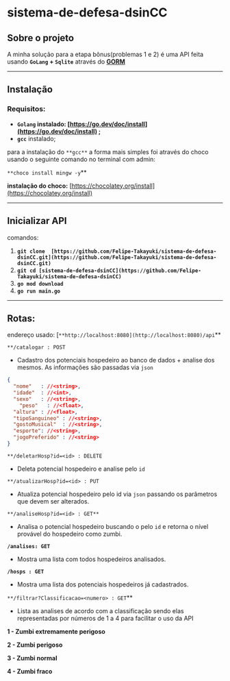 # sistema-de-defesa-dsinCC

## **Sobre o projeto**

A minha solução para a etapa bônus(problemas 1 e 2) é uma API feita usando **`GoLang` + `Sqlite`** através do **[GORM](https://gorm.io/index.html)** 

---

## **Instalação**

### Requisitos:

- **`Golang` [](https://go.dev/doc/install)instalado: [https://go.dev/doc/install](https://go.dev/doc/install) ;**
- **`gcc`** instalado;

 para a instalação do `**gcc**` a forma mais simples foi através do choco usando o seguinte comando no terminal com admin:

`**choco install mingw -y`** 

**instalação do choco:** [https://chocolatey.org/install](https://chocolatey.org/install) 

---

## Inicializar API

comandos:

1. **`git clone  [https://github.com/Felipe-Takayuki/sistema-de-defesa-dsinCC.git](https://github.com/Felipe-Takayuki/sistema-de-defesa-dsinCC.git)`** 
2. **`git cd [sistema-de-defesa-dsinCC](https://github.com/Felipe-Takayuki/sistema-de-defesa-dsinCC)`**
3. **`go mod download`** 
4. **`go run main.go`**

---

## **Rotas:**

endereço usado: [`**http://localhost:8080](http://localhost:8080)/api`**       

`**/catalogar : POST`

- Cadastro dos potenciais hospedeiro ao banco de dados + analise dos mesmos. As informações são passadas via `json`

```json
{ 
  "nome"   : //<string>,
  "idade"  : //<int>,
  "sexo"   : //<string>,
	"peso"   : //<float>,
  "altura" : //<float>,
  "tipoSanguineo" : //<string>,
  "gostoMusical"  : //<string>,
  "esporte": //<string>,
  "jogoPreferido" : //<string>
}
```

`**/deletarHosp?id=<id> : DELETE`

- Deleta potencial hospedeiro e analise pelo `id`
    
    

`**/atualizarHosp?id=<id> : PUT`

- Atualiza potencial hospedeiro pelo id via `json` passando os parâmetros que devem ser alterados.

`**/analiseHosp?id=<id> : GET**`

- Analisa o potencial hospedeiro buscando o pelo `id` e retorna o nível provável do hospedeiro como zumbi.

**`/analises: GET`**

- Mostra uma lista com todos hospedeiros analisados.

**`/hosps : GET`**    

- Mostra uma lista dos potenciais hospedeiros já cadastrados.

`**/filtrar?Classificacao=<numero> : GET`** 

- Lista as analises de acordo com a classificação sendo elas representadas por números de 1 a 4 para facilitar o uso da API

**1 - Zumbi extremamente perigoso** 

**2 - Zumbi perigoso** 

**3 - Zumbi normal** 

**4 - Zumbi fraco**
